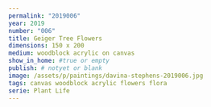 ```yaml
---
permalink: "2019006"
year: 2019
number: "006"
title: Geiger Tree Flowers
dimensions: 150 x 200
medium: woodblock acrylic on canvas
show_in_home: #true or empty
publish: # notyet or blank
image: /assets/p/paintings/davina-stephens-2019006.jpg
tags: canvas woodblock acrylic flowers flora
serie: Plant Life
---
```

